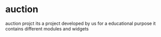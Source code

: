 # auction
auction projct
its a project developed by us for a educational purpose it contains different modules and widgets
